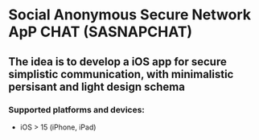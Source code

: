 # Social Anonymous Secure Network ApP CHAT (SASNAPCHAT)
## The idea is to develop a iOS app for secure simplistic communication, with minimalistic persisant and light design schema

### Supported platforms and devices: 
- iOS > 15 (iPhone, iPad) 
